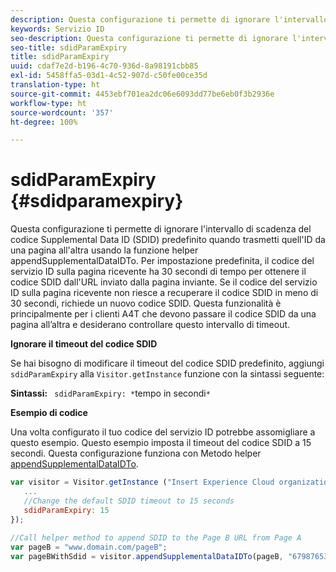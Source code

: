 ```yaml
---
description: Questa configurazione ti permette di ignorare l'intervallo di scadenza del codice Supplemental Data ID (SDID) predefinito quando trasmetti quell'ID da una pagina all'altra usando la funzione helper appendSupplementalDataIDTo. Per impostazione predefinita, il codice del servizio ID sulla pagina ricevente ha 30 secondi di tempo per ottenere il codice SDID dall'URL inviato dalla pagina inviante. Se il codice del servizio ID sulla pagina ricevente non riesce a recuperare il codice SDID in meno di 30 secondi, richiede un nuovo codice SDID. Questa funzionalità è principalmente per i clienti A4T che devono passare il codice SDID da una pagina all’altra e desiderano controllare questo intervallo di timeout.
keywords: Servizio ID
seo-description: Questa configurazione ti permette di ignorare l'intervallo di scadenza del codice Supplemental Data ID (SDID) predefinito quando trasmetti quell'ID da una pagina all'altra usando la funzione helper appendSupplementalDataIDTo. Per impostazione predefinita, il codice del servizio ID sulla pagina ricevente ha 30 secondi di tempo per ottenere il codice SDID dall'URL inviato dalla pagina inviante. Se il codice del servizio ID sulla pagina ricevente non riesce a recuperare il codice SDID in meno di 30 secondi, richiede un nuovo codice SDID. Questa funzionalità è principalmente per i clienti A4T che devono passare il codice SDID da una pagina all’altra e desiderano controllare questo intervallo di timeout.
seo-title: sdidParamExpiry
title: sdidParamExpiry
uuid: cdaf7e2d-b196-4c70-936d-8a98191cbb85
exl-id: 5458ffa5-03d1-4c52-907d-c50fe00ce35d
translation-type: ht
source-git-commit: 4453ebf701ea2dc06e6093dd77be6eb0f3b2936e
workflow-type: ht
source-wordcount: '357'
ht-degree: 100%

---
```


# sdidParamExpiry {#sdidparamexpiry}

Questa configurazione ti permette di ignorare l&#39;intervallo di scadenza del codice Supplemental Data ID (SDID) predefinito quando trasmetti quell&#39;ID da una pagina all&#39;altra usando la funzione helper appendSupplementalDataIDTo. Per impostazione predefinita, il codice del servizio ID sulla pagina ricevente ha 30 secondi di tempo per ottenere il codice SDID dall&#39;URL inviato dalla pagina inviante. Se il codice del servizio ID sulla pagina ricevente non riesce a recuperare il codice SDID in meno di 30 secondi, richiede un nuovo codice SDID. Questa funzionalità è principalmente per i clienti A4T che devono passare il codice SDID da una pagina all’altra e desiderano controllare questo intervallo di timeout.

**Ignorare il timeout del codice SDID**

Se hai bisogno di modificare il timeout del codice SDID predefinito, aggiungi `sdidParamExpiry` alla `Visitor.getInstance` funzione con la sintassi seguente:

**Sintassi:** ` sdidParamExpiry: *`tempo in secondi`*`

**Esempio di codice**

Una volta configurato il tuo codice del servizio ID potrebbe assomigliare a questo esempio. Questo esempio imposta il timeout del codice SDID a 15 secondi. Questa configurazione funziona con  Metodo helper [appendSupplementalDataIDTo](../../library/get-set/appendsupplementaldataidto.md#reference-65d09de6fde0418f8c62fa79304a755d).

```js
var visitor = Visitor.getInstance ("Insert Experience Cloud organization ID here",{ 
   ... 
   //Change the default SDID timeout to 15 seconds 
   sdidParamExpiry: 15 
}); 
 
//Call helper method to append SDID to the Page B URL from Page A 
var pageB = "www.domain.com/pageB"; 
var pageBWithSdid = visitor.appendSupplementalDataIDTo(pageB, "67987653465787219"); 
```

